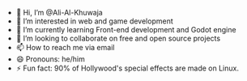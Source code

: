 - 👋 Hi, I’m @Ali-Al-Khuwaja
- 👀 I’m interested in web and game development
- 🌱 I’m currently learning Front-end development and Godot engine
- 💞️ I’m looking to collaborate on free and open source projects
- 📫 How to reach me via email
- 😄 Pronouns: he/him
- ⚡ Fun fact: 90% of Hollywood's special effects are made on Linux.

<!---
Ali-Al-Khuwaja/Ali-Al-Khuwaja is a ✨ special ✨ repository because its `README.md` (this file) appears on your GitHub profile.
You can click the Preview link to take a look at your changes.
--->
